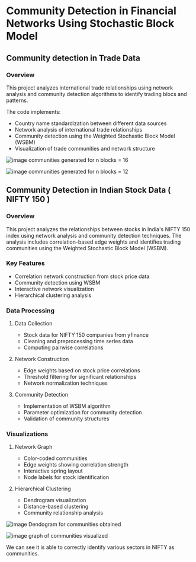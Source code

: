 # Community Detection in Financial Networks Using Stochastic Block Model  

## Community detection in Trade Data
### Overview

This project analyzes international trade relationships using network analysis and community detection algorithms to identify trading blocs and patterns.

The code implements:
- Country name standardization between different data sources
- Network analysis of international trade relationships
- Community detection using the Weighted Stochastic Block Model (WSBM)
- Visualization of trade communities and network structure

![image](https://github.com/user-attachments/assets/ec1b83c1-28f2-4390-95af-8b28d0794421)
communities generated for n blocks = 16

![image](https://github.com/user-attachments/assets/c9b9fd9b-c9ab-46af-bc39-49682e4a7844)
communities generated for n blocks = 12

## Community Detection in Indian Stock Data ( NIFTY 150 )
### Overview

This project analyzes the relationships between stocks in India's NIFTY 150 index using network analysis and community detection techniques. The analysis includes correlation-based edge weights and identifies trading communities using the Weighted Stochastic Block Model (WSBM).

### Key Features
- Correlation network construction from stock price data
- Community detection using WSBM
- Interactive network visualization
- Hierarchical clustering analysis

### Data Processing
1. Data Collection
   - Stock data for NIFTY 150 companies from yfinance
   - Cleaning and preprocessing time series data
   - Computing pairwise correlations

2. Network Construction
   - Edge weights based on stock price correlations
   - Threshold filtering for significant relationships
   - Network normalization techniques

3. Community Detection
   - Implementation of WSBM algorithm
   - Parameter optimization for community detection
   - Validation of community structures

### Visualizations
1. Network Graph
   - Color-coded communities
   - Edge weights showing correlation strength
   - Interactive spring layout
   - Node labels for stock identification

2. Hierarchical Clustering
   - Dendrogram visualization
   - Distance-based clustering
   - Community relationship analysis

![image](https://github.com/user-attachments/assets/877d3593-6526-4be5-824c-e33026f046eb)
Dendogram for communities obtained

![image](https://github.com/user-attachments/assets/b2d6c16c-a621-4bc7-b3d2-268fd196f2ea)
graph of communities visualized

We can see it is able to correctly identify various sectors in NIFTY as communities. 

